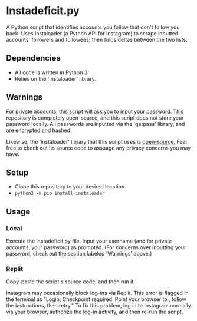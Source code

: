 Instadeficit.py
===============
A Python script that identifies accounts you follow that don't follow you back. Uses Instaloader (a Python API for Instagram) to scrape inputted accounts' followers and followees; then finds deltas between the two lists.

Dependencies
------------
- All code is written in Python 3.
- Relies on the 'instaloader' library.

Warnings
--------
For private accounts, this script will ask you to input your password. This repository is completely open-source, and this script does not store your password locally. All passwords are inputted via the 'getpass' library, and are encrypted and hashed. 

Likewise, the 'instaloader' library that this script uses is [open-source](https://github.com/instaloader/instaloader "https://github.com/instaloader/instaloader"). Feel free to check out its source code to assuage any privacy concerns you may have.

Setup
-----
- Clone this repository to your desired location.
- `python3 -m pip install instaloader`

Usage
-----
### Local ###
Execute the instadeficit.py file. Input your username (and for private accounts, your password) as prompted. (For concerns over inputting your password, check out the section labeled 'Warnings' above.)

### Replit ###
Copy-paste the script's source code, and then run it.

Instagram may occasionally block log-ins via Replit. This error is flagged in the terminal as "Login: Checkpoint required. Point your browser to <some link>, follow the instructions, then retry." To fix this problem, log in to Instagram normally via your browser, authorize the log-in activity, and then re-run the script.
